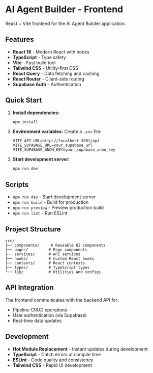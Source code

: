 # AI Agent Builder - Frontend

React + Vite frontend for the AI Agent Builder application.

## Features

- **React 18** - Modern React with hooks
- **TypeScript** - Type safety
- **Vite** - Fast build tool
- **Tailwind CSS** - Utility-first CSS
- **React Query** - Data fetching and caching
- **React Router** - Client-side routing
- **Supabase Auth** - Authentication

## Quick Start

1. **Install dependencies:**
   ```bash
   npm install
   ```

2. **Environment variables:**
   Create a `.env` file:
   ```env
   VITE_API_URL=http://localhost:3001/api
   VITE_SUPABASE_URL=your_supabase_url
   VITE_SUPABASE_ANON_KEY=your_supabase_anon_key
   ```

3. **Start development server:**
   ```bash
   npm run dev
   ```

## Scripts

- `npm run dev` - Start development server
- `npm run build` - Build for production
- `npm run preview` - Preview production build
- `npm run lint` - Run ESLint

## Project Structure

```
src/
├── components/     # Reusable UI components
├── pages/         # Page components
├── services/      # API services
├── hooks/         # Custom React hooks
├── contexts/      # React contexts
├── types/         # TypeScript types
└── lib/           # Utilities and configs
```

## API Integration

The frontend communicates with the backend API for:
- Pipeline CRUD operations
- User authentication (via Supabase)
- Real-time data updates

## Development

- **Hot Module Replacement** - Instant updates during development
- **TypeScript** - Catch errors at compile time
- **ESLint** - Code quality and consistency
- **Tailwind CSS** - Rapid UI development 